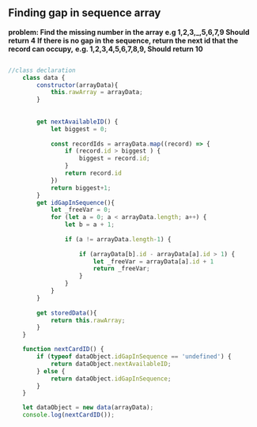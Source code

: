 ## Finding gap in sequence array ##
**problem: Find the missing number in the array**
**e.g 1,2,3,_,5,6,7,9 Should return 4**
**If there is no gap in the sequence, return the next id that the record can occupy,**
**e.g. 1,2,3,4,5,6,7,8,9, Should return 10**


```javascript

//class declaration
    class data {
        constructor(arrayData){
            this.rawArray = arrayData;
        }
        
        
        get nextAvailableID() {
            let biggest = 0;
            
            const recordIds = arrayData.map((record) => {
                if (record.id > biggest ) {
                    biggest = record.id;
                }
                return record.id
            })
            return biggest+1;
        }
        get idGapInSequence(){
            let _freeVar = 0;
            for (let a = 0; a < arrayData.length; a++) {
                let b = a + 1;
                
                if (a != arrayData.length-1) {
                    
                    if (arrayData[b].id - arrayData[a].id > 1) {
                        let _freeVar = arrayData[a].id + 1
                        return _freeVar;
                    }
                }
            }
        }
        
        get storedData(){
            return this.rawArray;
        }
    }

    function nextCardID() {
        if (typeof dataObject.idGapInSequence == 'undefined') {
            return dataObject.nextAvailableID;
        } else {
            return dataObject.idGapInSequence;
        }
    }

    let dataObject = new data(arrayData);
    console.log(nextCardID());
    
```
